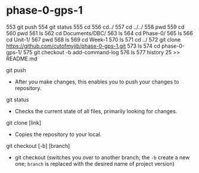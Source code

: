 # phase-0-gps-1
  553  git push
  554  git status
  555  cd
  556   cd../
  557  cd ../../
  558  pwd
  559  cd
  560  pwd
  561  ls
  562  cd Documents/DBC/
  563  ls
  564  cd Phase-0/
  565  ls
  566  cd Unit-1/
  567  pwd
  568  ls
  569  cd Week-1
  570  ls
  571  cd ../
  572  git clone https://github.com/cutofmyjib/phase-0-gps-1.git
  573  ls
  574  cd phase-0-gps-1/
  575  git checkout -b add-command-log
  576  ls
  577  history 25 >> README.md

git push

- After you make changes, this enables you to push your changes to repository.

git status

- Checks the current state of all files, primarily looking for changes.

git clone [link]

- Copies the repository to your local.

git checkout [-b] [branch]

- git checkout (switches you over to another branch; the `-b` create a new one; `branch` is replaced with the desired name of project version)
